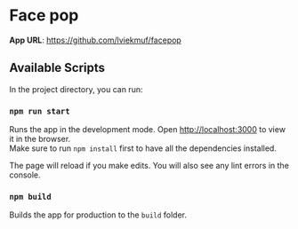 # Face pop

**App URL**: https://github.com/lviekmuf/facepop

## Available Scripts

In the project directory, you can run:

### `npm run start`
Runs the app in the development mode.
Open [http://localhost:3000](http://localhost:3000) to view it in the browser.\
Make sure to run `npm install` first to have all the dependencies installed.

The page will reload if you make edits.
You will also see any lint errors in the console.

### `npm build`

Builds the app for production to the `build` folder.
